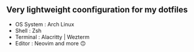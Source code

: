 ## Very lightweight coonfiguration for my dotfiles

* OS System : Arch Linux
* Shell : Zsh
* Terminal : Alacritty | Wezterm
* Editor : Neovim
and more 🙃
